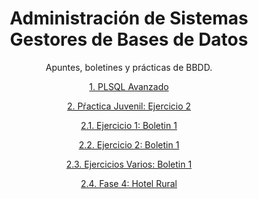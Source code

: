 <div align="center">

# Administración de Sistemas Gestores de Bases de Datos

Apuntes, boletines y prácticas de BBDD.

[1. PLSQL Avanzado](./ApuntesPL.md)

[2. Pŕactica Juvenil: Ejercicio 2](./Ejercicio2Practicajuvenil.md)

[2.1. Ejercicio 1: Boletin 1](./Ejercicio_1)

[2.2. Ejercicio 2: Boletin 1](./Ejercicio_2)

[2.3. Ejercicios Varios: Boletin 1](./EjerciciosVarios)

[2.4. Fase 4: Hotel Rural](./fase4.md)

</div>
